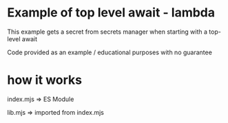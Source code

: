 # Example of top level await - lambda

This example gets a secret from secrets manager when starting with a top-level await

Code provided as an example / educational purposes with no guarantee

# how it works

index.mjs => ES Module

lib.mjs => imported from index.mjs




